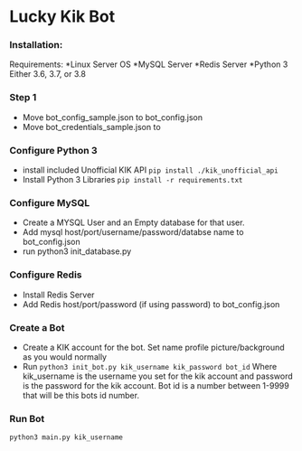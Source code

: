 # Lucky Kik Bot




### Installation:

Requirements:
*Linux Server OS
*MySQL Server
*Redis Server
*Python 3 Either 3.6, 3.7, or 3.8


### Step 1
- Move bot_config_sample.json to bot_config.json
- Move bot_credentials_sample.json to 


### Configure Python 3
- install included Unofficial KIK API
```pip install ./kik_unofficial_api```
- Install Python 3 Libraries ```pip install -r requirements.txt```



### Configure MySQL
- Create a MYSQL User and an Empty database for that user. 
- Add mysql host/port/username/password/databse name to bot_config.json
- run python3 init_database.py



### Configure Redis
- Install Redis Server
- Add Redis host/port/password (if using password) to bot_config.json




### Create a Bot

- Create a KIK account for the bot. Set name profile picture/background as you would normally
- Run ```python3 init_bot.py kik_username kik_password bot_id```
Where kik_username is the username you set for the kik account and password is the password for the kik account. Bot id is a number between 1-9999 that will be this bots id number.




### Run Bot
```python3 main.py kik_username```


